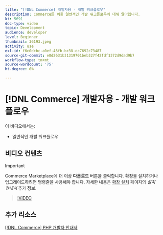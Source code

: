 ```yaml
---
title: "[!DNL Commerce] 개발자용 - 개발 워크플로우"
description: Commerce를 위한 일반적인 개발 워크플로우에 대해 알아봅니다.
kt: 5691
doc-type: video
topic: Development
audience: developer
level: Beginner
thumbnail: 36193.jpeg
activity: use
exl-id: f6c0dcbc-a0ef-43fb-bc38-cc7692c73487
source-git-commit: e8d2631b31319701beb327f42fdf1372d9dad9b7
workflow-type: tm+mt
source-wordcount: '75'
ht-degree: 0%

---
```


# [!DNL Commerce] 개발자용 - 개발 워크플로우

이 비디오에서는:

- 일반적인 개발 워크플로우

## 비디오 컨텐츠

>[!IMPORTANT]
>
>Commerce Marketplace에 더 이상 **다운로드** 버튼을 클릭합니다. 확장을 설치하거나 업그레이드하려면 명령줄을 사용해야 합니다. 자세한 내용은 [확장 설치](https://experienceleague.adobe.com/docs/commerce-operations/installation-guide/tutorials/extensions.html) 페이지의 _설치 안내서_ 추가 정보.

>[!VIDEO](https://video.tv.adobe.com/v/36193?quality=12&learn=on)

## 추가 리소스

[[!DNL Commerce] PHP 개발자 안내서](https://developer.adobe.com/commerce/php/development/)
